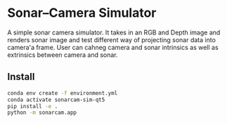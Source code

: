 # Sonar–Camera Simulator

A simple sonar camera simulator. It takes in an RGB and Depth image and renders sonar image and test different way of projecting sonar data into camera'a frame. User can cahneg camera and sonar intrinsics as well as extrinsics between camera and sonar.

## Install
```bash
conda env create -f environment.yml
conda activate sonarcam-sim-qt5
pip install -e .
python -m sonarcam.app
```
